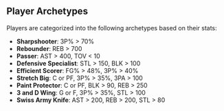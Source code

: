 ## Player Archetypes

Players are categorized into the following archetypes based on their stats:
- **Sharpshooter**: 3P% > 70%
- **Rebounder**: REB > 700
- **Passer**: AST > 400, TOV < 10
- **Defensive Specialist**: STL > 150, BLK > 100
- **Efficient Scorer**: FG% > 48%, 3P% > 40%
- **Stretch Big**: C or PF, 3P% > 35%, 3PA > 100
- **Paint Protector**: C or PF, BLK > 90, REB > 250
- **3 and D Wing**: G or F, 3P% > 35%, STL > 100
- **Swiss Army Knife**: AST > 200, REB > 200, STL > 80

